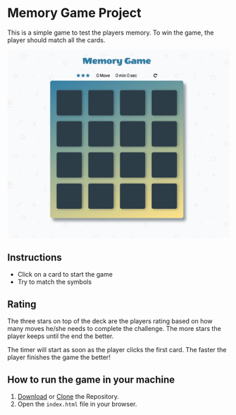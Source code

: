 # Memory Game Project

This is a simple game to test the players memory. To win the game, the player should match all the cards.

![Memory Game](./img/memory-game.png?raw=true)

## Instructions

*   Click on a card to start the game
*   Try to match the symbols

## Rating

The three stars on top of the deck are the players rating based on how many moves he/she needs to complete the challenge. The more stars the player keeps until the end the better.

The timer will start as soon as the player clicks the first card. The faster the player finishes the game the better!

## How to run the game in your machine

1.  [Download](https://github.com/ronanmoris/memory-game) or [Clone](https://github.com/ronanmoris/memory-game) the Repository.
2.  Open the `index.html` file in your browser.
